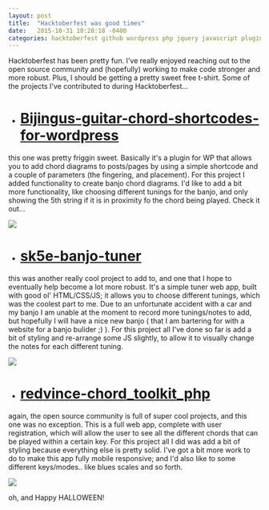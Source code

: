 ```yaml
---
layout: post
title:  "Hacktoberfest was good times"
date:   2015-10-31 10:28:18 -0400
categories: hacktoberfest github wordpress php jquery javascript plugin infusionsoft
---
```

Hacktoberfest has been pretty fun. I've really enjoyed reaching out to the open source community and (hopefully) working to make code stronger and more robust. Plus, I should be getting a pretty sweet free t-shirt. Some of the projects I've contributed to during Hacktoberfest...

+ # [Bijingus-guitar-chord-shortcodes-for-wordpress](https://github.com/Bijingus/guitar-chord-shortcodes-for-wordpress)
this one was pretty friggin sweet. Basically it's a plugin for WP that allows you to add chord diagrams to posts/pages by using a simple shortcode and a couple of parameters (the fingering, and placement). For this project I added functionality to create banjo chord diagrams. I'd like to add a bit more functionality, like choosing different tunings for the banjo, and only showing the 5th string if it is in proximity fo the chord being played. Check it out...

![](https://dl.dropboxusercontent.com/s/ijrnb5apdmol9zv/2727B926-70AE-431F-9E08-F60B971A683C-22028-0000253AD2CD9977.gif?dl=0)

+ # [sk5e-banjo-tuner](https://github.com/skr5e/banjo-tuner)
this was another really cool project to add to, and one that I hope to eventually help become a lot more robust. It's a simple tuner web app, built with good ol' HTML/CSS/JS; it allows you to choose different tunings, which was the coolest part to me. Due to an unfortunate accident with a car and my banjo I am unable at the moment to record more tunings/notes to add, but hopefully I will have a nice new banjo ( that I am bartering for with a website for a banjo bulider ;) ). For this project all I've done so far is add a bit of styling and re-arrange some JS slightly, to allow it to visually change the notes for each different tuning.

![](https://dl.dropboxusercontent.com/s/gt79x9vs45ckddq/D4975C00-6E38-4EF8-92B7-6B7D8B4A10C1-22028-00002741722174E8.gif?dl=0)

+ # [redvince-chord_toolkit_php](https://github.com/redvince/chord_toolkit_php)
again, the open source community is full of super cool projects, and this one was no exception. This is a full web app, complete with user registration, which will allow the user to see all the different chords that can be played within a certain key. For this project all I did was add a bit of styling because everything else is pretty solid. I've got a bit more work to do to make this app fully mobile responsive; and I'd also like to some different keys/modes.. like blues scales and so forth.

![](https://dl.dropboxusercontent.com/s/bfyuijw8s8kk1fo/F3837A96-028F-4A64-B5F4-020BE4E97E80-22028-00003D82D5A1EE91.gif?dl=0)

oh, and Happy HALLOWEEN!
